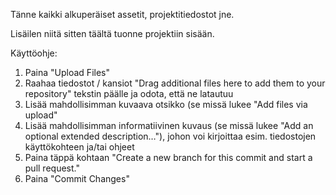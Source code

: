Tänne kaikki alkuperäiset assetit, projektitiedostot jne.

Lisäilen niitä sitten täältä tuonne projektiin sisään.

Käyttöohje:
1. Paina "Upload Files"
2. Raahaa tiedostot / kansiot "Drag additional files here to add them to your repository" tekstin päälle ja odota, että ne latautuu
3. Lisää mahdollisimman kuvaava otsikko (se missä lukee "Add files via upload"
4. Lisää mahdollisimman informatiivinen kuvaus (se missä lukee "Add an optional extended description…"), johon voi kirjoittaa esim. tiedostojen käyttökohteen ja/tai ohjeet
5. Paina täppä kohtaan "Create a new branch for this commit and start a pull request."
6. Paina "Commit Changes"

